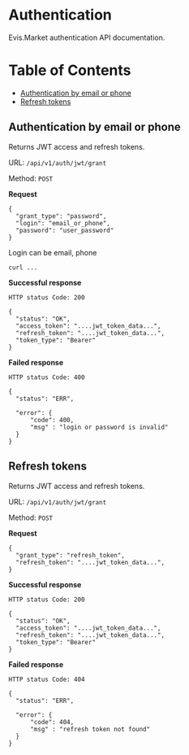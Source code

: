 # Authentication

Evis.Market authentication API documentation.

Table of Contents
=================

* [Authentication by email or phone](#authentication-by-email-or-phone)
* [Refresh tokens](#refresh-tokens)

## Authentication by email or phone

Returns JWT access and refresh tokens.

URL: `/api/v1/auth/jwt/grant`

Method: `POST`

**Request**

    {
      "grant_type": "password",
      "login": "email_or_phone",
      "password": "user_password"
    }

Login can be email, phone

    curl ...


**Successful response**

    HTTP status Code: 200

    {
      "status": "OK",
      "access_token": "....jwt_token_data...",
      "refresh_token": "....jwt_token_data...",
      "token_type": "Bearer"
    }

**Failed response**

    HTTP status Code: 400

    {
      "status": "ERR",

      "error": {
          "code": 400,
          "msg" : "login or password is invalid"
      }
    }


## Refresh tokens

Returns JWT access and refresh tokens.

URL: `/api/v1/auth/jwt/grant`

Method: `POST`

**Request**

    {
      "grant_type": "refresh_token",
      "refresh_token": "....jwt_token_data...",
    }

**Successful response**

    HTTP status Code: 200

    {
      "status": "OK",
      "access_token": "....jwt_token_data...",
      "refresh_token": "....jwt_token_data...",
      "token_type": "Bearer"
    }

**Failed response**

    HTTP status Code: 404

    {
      "status": "ERR",

      "error": {
          "code": 404,
          "msg" : "refresh token not found"
      }
    }
